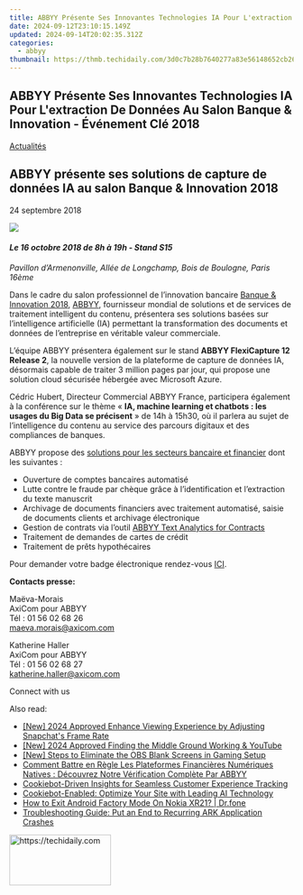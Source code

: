 ```yaml
---
title: ABBYY Présente Ses Innovantes Technologies IA Pour L'extraction De Données Au Salon Banque & Innovation - Événement Clé 2018
date: 2024-09-12T23:10:15.149Z
updated: 2024-09-14T20:02:35.312Z
categories:
  - abbyy
thumbnail: https://thmb.techidaily.com/3d0c7b28b7640277a83e56148652cb264b53fd3e0f61a09c67b9e7dbbff5f451.jpg
---
```


## ABBYY Présente Ses Innovantes Technologies IA Pour L'extraction De Données Au Salon Banque & Innovation - Événement Clé 2018

[Actualités](https://tools.techidaily.com/abbyy/products/)

## ABBYY présente ses solutions de capture de données IA au salon Banque & Innovation 2018

24 septembre 2018

![](https://content.abbyy.com/-/media/project/abbyy/abbyy/branchtemplates/shutterstock_1272462163_1296-x-729.jpg?h=729&iar=0&w=1296)

#### _Le 16 octobre 2018 de 8h à 19h - Stand S15_ 
_Pavillon d’Armenonville, Allée de Longchamp, Bois de Boulogne, Paris 16ème_

  
Dans le cadre du salon professionnel de l’innovation bancaire [Banque & Innovation 2018](http://www.banqueetinnovation.com/demandez-votre-badge-2018/ "Banque et Innovation 2018"), [ABBYY](https://tools.techidaily.com/abbyy/products/), fournisseur mondial de solutions et de services de traitement intelligent du contenu, présentera ses solutions basées sur l’intelligence artificielle (IA) permettant la transformation des documents et données de l’entreprise en véritable valeur commerciale.

L’équipe ABBYY présentera également sur le stand **ABBYY FlexiCapture 12 Release 2**, la nouvelle version de la plateforme de capture de données IA, désormais capable de traiter 3 million pages par jour, qui propose une solution cloud sécurisée hébergée avec Microsoft Azure.

Cédric Hubert, Directeur Commercial ABBYY France, participera également à la conférence sur le thème « **IA, machine learning et chatbots : les usages du Big Data se précisent** » de 14h à 15h30, où il parlera au sujet de l’intelligence du contenu au service des parcours digitaux et des compliances de banques.

ABBYY propose des [solutions pour les secteurs bancaire et financier](https://tools.techidaily.com/abbyy/products/) dont les suivantes :

* Ouverture de comptes bancaires automatisé
* Lutte contre le fraude par chèque grâce à l’identification et l’extraction du texte manuscrit
* Archivage de documents financiers avec traitement automatisé, saisie de documents clients et archivage électronique
* Gestion de contrats via l’outil [ABBYY Text Analytics for Contracts](https://tools.techidaily.com/abbyy/products/)
* Traitement de demandes de cartes de crédit
* Traitement de prêts hypothécaires

Pour demander votre badge électronique rendez-vous [ICI](http://www.banqueetinnovation.com/demandez-votre-badge-2018/ "demandez votre badge électronique ici").

  
**Contacts presse:**

Maëva-Morais  
AxiCom pour ABBYY  
Tél : 01 56 02 68 26  
maeva.morais@axicom.com  
  
Katherine Haller  
AxiCom pour ABBYY  
Tél : 01 56 02 68 27  
katherine.haller@axicom.com  
  
Connect with us

<ins class="adsbygoogle"
     style="display:block"
     data-ad-format="autorelaxed"
     data-ad-client="ca-pub-7571918770474297"
     data-ad-slot="1223367746"></ins>

<ins class="adsbygoogle"
     style="display:block"
     data-ad-client="ca-pub-7571918770474297"
     data-ad-slot="8358498916"
     data-ad-format="auto"
     data-full-width-responsive="true"></ins>

<span class="atpl-alsoreadstyle">Also read:</span>
<div><ul>
<li><a href="https://snapchat-videos.techidaily.com/new-2024-approved-enhance-viewing-experience-by-adjusting-snapchats-frame-rate/"><u>[New] 2024 Approved Enhance Viewing Experience by Adjusting Snapchat's Frame Rate</u></a></li>
<li><a href="https://eaxpv-info.techidaily.com/new-2024-approved-finding-the-middle-ground-working-and-youtube/"><u>[New] 2024 Approved Finding the Middle Ground Working & YouTube</u></a></li>
<li><a href="https://visual-screen-recording.techidaily.com/new-steps-to-eliminate-the-obs-blank-screens-in-gaming-setup/"><u>[New] Steps to Eliminate the OBS Blank Screens in Gaming Setup</u></a></li>
<li><a href="https://solve-popular.techidaily.com/comment-battre-en-regle-les-plateformes-financieres-numeriques-natives-decouvrez-notre-verification-complete-par-abbyy/"><u>Comment Battre en Règle Les Plateformes Financières Numériques Natives : Découvrez Notre Vérification Complète Par ABBYY</u></a></li>
<li><a href="https://solve-popular.techidaily.com/cookiebot-driven-insights-for-seamless-customer-experience-tracking/"><u>Cookiebot-Driven Insights for Seamless Customer Experience Tracking</u></a></li>
<li><a href="https://solve-popular.techidaily.com/cookiebot-enabled-optimize-your-site-with-leading-ai-technology/"><u>Cookiebot-Enabled: Optimize Your Site with Leading AI Technology</u></a></li>
<li><a href="https://change-location.techidaily.com/how-to-exit-android-factory-mode-on-nokia-xr21-drfone-by-drfone-fix-android-problems-fix-android-problems/"><u>How to Exit Android Factory Mode On Nokia XR21? | Dr.fone</u></a></li>
<li><a href="https://win-blog.techidaily.com/troubleshooting-guide-put-an-end-to-recurring-ark-application-crashes/"><u>Troubleshooting Guide: Put an End to Recurring ARK Application Crashes</u></a></li>
</ul></div>

<!-- affiliate ads begin -->
<a href="https://aligracehair.sjv.io/c/5597632/2115943/19272" target="_top" id="2115943">
  <img src="//a.impactradius-go.com/display-ad/19272-2115943" border="0" alt="https://techidaily.com" width="180" height="90"/>
</a>
<img height="0" width="0" src="https://aligracehair.sjv.io/i/5597632/2115943/19272" style="position:absolute;visibility:hidden;" border="0" />
<!-- affiliate ads end -->

